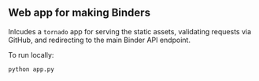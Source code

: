 Web app for making Binders
--------------------------

Inlcudes a `tornado` app for serving the static assets, validating requests via GitHub, and redirecting to the main Binder API endpoint. 

To run locally:

```
python app.py
```

